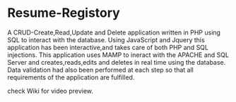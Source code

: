 # Resume-Registory

A CRUD-Create,Read,Update and Delete application written in PHP using SQL to interact with the database.
Using JavaScript and Jquery this application has been interactive,and takes care of both PHP and SQL injections.
This application uses MAMP to ineract with the APACHE and SQL Server and creates,reads,edits and deletes in real time using the database.
Data validation had also been performed at each step so that all requirements of the application are fulfilled.

check Wiki for video preview.
